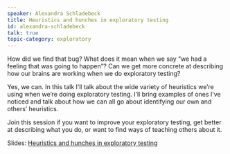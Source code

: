 ```yaml
---
speaker: Alexandra Schladebeck
title: Heuristics and hunches in exploratory testing
id: alexandra-schladebeck
talk: true
topic-category: exploratory
---
```

How did we find that bug? What does it mean when we say “we had a feeling that was going to happen”? Can we get more concrete at describing how our brains are working when we do exploratory testing?

Yes, we can. In this talk I’ll talk about the wide variety of heuristics we’re using when we’re doing exploratory testing. I’ll bring examples of ones I’ve noticed and talk about how we can all go about identifying our own and others’ heuristics.

Join this session if you want to improve your exploratory testing, get better at describing what you do, or want to find ways of teaching others about it.

Slides: [Heuristics and hunches in exploratory testing](https://europeantestingconference.eu/slides19/Heuristics-and-hunches-in-exploratory-testing.pdf)
